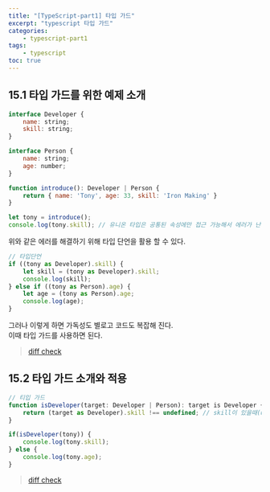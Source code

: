```yaml
--- 
title: "[TypeScript-part1] 타입 가드" 
excerpt: "typescript 타입 가드"
categories: 
    - typescript-part1
tags: 
    - typescript
toc: true
--- 
```

## 15.1 타입 가드를 위한 예제 소개

```javascript
interface Developer {
    name: string;
    skill: string;
}

interface Person {
    name: string;
    age: number;
}

function introduce(): Developer | Person {
    return { name: 'Tony', age: 33, skill: 'Iron Making' }
}

let tony = introduce();
console.log(tony.skill); // 유니온 타입은 공통된 속성에만 접근 가능해서 에러가 난다.
```

위와 같은 에러를 해결하기 위해 타입 단언을 활용 할 수 있다.  

```javascript
// 타입단언
if ((tony as Developer).skill) {
    let skill = (tony as Developer).skill;
    console.log(skill);
} else if ((tony as Person).age) {
    let age = (tony as Person).age;
    console.log(age);
}
```

그러나 이렇게 하면 가독성도 별로고 코드도 복잡해 진다.  
이때 타입 가드를 사용하면 된다.  

> [diff check](https://github.com/wjddk0909/typescript-part1/commit/7b745e42388b2d690d77912aa65cd97bc521fc0b)

## 15.2 타입 가드 소개와 적용

```javascript
// 티입 가드
function isDeveloper(target: Developer | Person): target is Developer {// Developer인지 아닌지
    return (target as Developer).skill !== undefined; // skill이 있을때(undefined가 아닐때)
}

if(isDeveloper(tony)) {
    console.log(tony.skill);
} else {
    console.log(tony.age);
}
```
> [diff check](https://github.com/wjddk0909/typescript-part1/commit/a4c36343fee48535097a9590211facea7969d97f)
